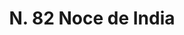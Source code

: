---
title: "N. 82 Noce de India"
permalink: "/edition/plant082/"
plant-name: "N. 82"
plant-number: "082"
plant-xml: "/assets/xml/plant082.xml"
plant-img1: "/assets/img/plant082_verso.jpg"
plant-img2: "/assets/img/plant082.jpg"
plant-title: "N. 82 Noce de India"
plant-wfo-link: "http://www.worldfloraonline.org/taxon/wfo-0000903570"
plant-kew-link: ""
plant-taxon-content: "Cocos nucifera L."
layout: single-xml
---